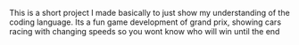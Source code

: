 This is a short project I made basically to just show my understanding of the coding language. Its a fun game development of grand prix, showing cars racing with changing speeds so you wont know who will win until the end
